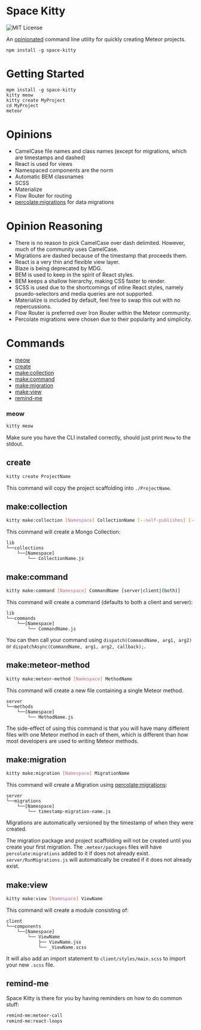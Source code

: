 Space Kitty
===========

![MIT License](https://img.shields.io/badge/license-MIT-blue.svg)

An [opinionated](http://stackoverflow.com/questions/802050/what-is-opinionated-software) command line utility for quickly creating Meteor projects.

```
npm install -g space-kitty
```

# Getting Started

```
mpm install -g space-kitty
kitty meow
kitty create MyProject
cd MyProject
meteor
```

# Opinions

* CamelCase file names and class names (except for migrations, which are timestamps and dashed)
* React is used for views
* Namespaced components are the norm
* Automatic BEM classnames
* SCSS
* Materialize
* Flow Router for routing
* [percolate:migrations](https://atmospherejs.com/percolate/migrations) for data migrations

# Opinion Reasoning

* There is no reason to pick CamelCase over dash delimited. However, much of the community uses CamelCase.
* Migrations are dashed because of the timestamp that proceeds them.
* React is a very thin and flexible view layer.
* Blaze is being deprecated by MDG.
* BEM is used to keep in the spirit of React styles.
* BEM keeps a shallow hierarchy, making CSS faster to render.
* SCSS is used due to the shortcomings of inline React styles, namely psuedo-selectors and media queries are not supported.
* Materialize is included by default, feel free to swap this out with no repercussions.
* Flow Router is preferred over Iron Router within the Meteor community.
* Percolate migrations were chosen due to their popularity and simplicity.

# Commands

* [meow](#meow)
* [create](#create)
* [make:collection](#makecollection)
* [make:command](#makecommand)
* [make:migration](#makemigration)
* [make:view](#makeview)
* [remind-me](#remind-me)

### meow

```sh
kitty meow
```

Make sure you have the CLI installed correctly, should just print `Meow` to the stdout.

## create

```sh
kitty create ProjectName
```

This command will copy the project scaffolding into `./ProjectName`.

## make:collection

```sh
kitty make:collection [Namespace] CollectionName [--self-publishes] [--with-schema]
```

This command will create a Mongo Collection:

```
lib
└──collections
    └──[Namespace]
        └── CollectionName.js
```

## make:command

```sh
kitty make:command [Namespace] CommandName [server|client|(both)]
```

This command will create a command (defaults to both a client and server):

```
lib
└──commands
    └──[Namespace]
        └── CommandName.js
```

You can then call your command using `dispatch(CommandName, arg1, arg2)` or `dispatchAsync(CommandName, arg1, arg2, callback);`.

## make:meteor-method

```sh
kitty make:meteor-method [Namespace] MethodName
```

This command will create a new file containing a single Meteor method.

```
server
└──methods
    └──[Namespace]
        └── MethodName.js
```

The side-effect of using this command is that you will have many different files with one Meteor method in each of them, which is different than how most developers are used to writing Meteor methods.

## make:migration

```sh
kitty make:migration [Namespace] MigrationName
```

This command will create a Migration using [percolate:migrations](https://atmospherejs.com/percolate/migrations):

```
server
└──migrations
    └──[Namespace]
        └── timestamp-migration-name.js
```

Migrations are automatically versioned by the timestamp of when they were created.

The migration package and project scaffolding will not be created until you create your first migration. The `.meteor/packages` files will have `percolate:migrations` added to it if does not already exist. `server/RunMigrations.js` will automatically be created if it does not already exist.

## make:view

```sh
kitty make:view [Namespace] ViewName
```

This command will create a module consisting of:

```
client
└──components
    └──[Namespace]
        └── ViewName
            ├── ViewName.jsx
            └── _ViewName.scss
```

It will also add an import statement to `client/styles/main.scss` to import your new
`.scss` file.

## remind-me

Space Kitty is there for you by having reminders on how to do common stuff:

```sh
remind-me:meteor-call
remind-me:react-loops
```

